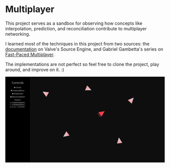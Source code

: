 # Multiplayer

This project serves as a sandbox for observing how concepts like interpolation, prediction, and reconciliation contribute to multiplayer networking.

I learned most of the techniques in this project from two sources: the [documentation](https://developer.valvesoftware.com/wiki/Source_Multiplayer_Networking) on Valve's Source Engine, and Gabriel Gambetta's series on [Fast-Paced Multiplayer](http://www.gabrielgambetta.com/client-server-game-architecture.html).

The implementations are not perfect so feel free to clone the project, play around, and improve on it. :)

![](screenshot.png)